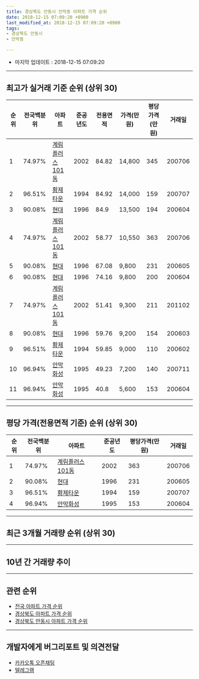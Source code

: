 ```yaml
---
title: 경상북도 안동시 안막동 아파트 가격 순위
date: 2018-12-15 07:09:20 +0900
last_modified_at: 2018-12-15 07:09:20 +0900
tags:
- 경상북도 안동시
- 안막동

---
```


* 마지막 업데이트 : 2018-12-15 07:09:20

---

## 최고가 실거래 기준 순위 (상위 30)


|순위|전국백분위|아파트|준공년도|전용면적|가격(만원)|평당가격(만원)|거래일|
|---|---|---|---|---|---|---|---|
|1|74.97%|[계림플러스101동](https://search.naver.com/search.naver?query=%EA%B2%BD%EC%83%81%EB%B6%81%EB%8F%84+%EC%95%88%EB%8F%99%EC%8B%9C+%EC%95%88%EB%A7%89%EB%8F%99+%EA%B3%84%EB%A6%BC%ED%94%8C%EB%9F%AC%EC%8A%A4101%EB%8F%99)|2002|84.82|14,800|345|200706|
|2|96.51%|[황제타운](https://search.naver.com/search.naver?query=%EA%B2%BD%EC%83%81%EB%B6%81%EB%8F%84+%EC%95%88%EB%8F%99%EC%8B%9C+%EC%95%88%EB%A7%89%EB%8F%99+%ED%99%A9%EC%A0%9C%ED%83%80%EC%9A%B4)|1994|84.92|14,000|159|200707|
|3|90.08%|[현대](https://search.naver.com/search.naver?query=%EA%B2%BD%EC%83%81%EB%B6%81%EB%8F%84+%EC%95%88%EB%8F%99%EC%8B%9C+%EC%95%88%EB%A7%89%EB%8F%99+%ED%98%84%EB%8C%80)|1996|84.9|13,500|194|200604|
|4|74.97%|[계림플러스101동](https://search.naver.com/search.naver?query=%EA%B2%BD%EC%83%81%EB%B6%81%EB%8F%84+%EC%95%88%EB%8F%99%EC%8B%9C+%EC%95%88%EB%A7%89%EB%8F%99+%EA%B3%84%EB%A6%BC%ED%94%8C%EB%9F%AC%EC%8A%A4101%EB%8F%99)|2002|58.77|10,550|363|200706|
|5|90.08%|[현대](https://search.naver.com/search.naver?query=%EA%B2%BD%EC%83%81%EB%B6%81%EB%8F%84+%EC%95%88%EB%8F%99%EC%8B%9C+%EC%95%88%EB%A7%89%EB%8F%99+%ED%98%84%EB%8C%80)|1996|67.08|9,800|231|200605|
|6|90.08%|[현대](https://search.naver.com/search.naver?query=%EA%B2%BD%EC%83%81%EB%B6%81%EB%8F%84+%EC%95%88%EB%8F%99%EC%8B%9C+%EC%95%88%EB%A7%89%EB%8F%99+%ED%98%84%EB%8C%80)|1996|74.16|9,800|200|200604|
|7|74.97%|[계림플러스101동](https://search.naver.com/search.naver?query=%EA%B2%BD%EC%83%81%EB%B6%81%EB%8F%84+%EC%95%88%EB%8F%99%EC%8B%9C+%EC%95%88%EB%A7%89%EB%8F%99+%EA%B3%84%EB%A6%BC%ED%94%8C%EB%9F%AC%EC%8A%A4101%EB%8F%99)|2002|51.41|9,300|211|201102|
|8|90.08%|[현대](https://search.naver.com/search.naver?query=%EA%B2%BD%EC%83%81%EB%B6%81%EB%8F%84+%EC%95%88%EB%8F%99%EC%8B%9C+%EC%95%88%EB%A7%89%EB%8F%99+%ED%98%84%EB%8C%80)|1996|59.76|9,200|154|200603|
|9|96.51%|[황제타운](https://search.naver.com/search.naver?query=%EA%B2%BD%EC%83%81%EB%B6%81%EB%8F%84+%EC%95%88%EB%8F%99%EC%8B%9C+%EC%95%88%EB%A7%89%EB%8F%99+%ED%99%A9%EC%A0%9C%ED%83%80%EC%9A%B4)|1994|59.85|9,000|110|200602|
|10|96.94%|[안막화성](https://search.naver.com/search.naver?query=%EA%B2%BD%EC%83%81%EB%B6%81%EB%8F%84+%EC%95%88%EB%8F%99%EC%8B%9C+%EC%95%88%EB%A7%89%EB%8F%99+%EC%95%88%EB%A7%89%ED%99%94%EC%84%B1)|1995|49.23|7,200|140|200711|
|11|96.94%|[안막화성](https://search.naver.com/search.naver?query=%EA%B2%BD%EC%83%81%EB%B6%81%EB%8F%84+%EC%95%88%EB%8F%99%EC%8B%9C+%EC%95%88%EB%A7%89%EB%8F%99+%EC%95%88%EB%A7%89%ED%99%94%EC%84%B1)|1995|40.8|5,600|153|200604|


---

## 평당 가격(전용면적 기준) 순위 (상위 30)


|순위|전국백분위|아파트|준공년도|평당가격(만원)|거래일|
|---|---|---|---|---|---|
|1|74.97%|[계림플러스101동](https://search.naver.com/search.naver?query=%EA%B2%BD%EC%83%81%EB%B6%81%EB%8F%84+%EC%95%88%EB%8F%99%EC%8B%9C+%EC%95%88%EB%A7%89%EB%8F%99+%EA%B3%84%EB%A6%BC%ED%94%8C%EB%9F%AC%EC%8A%A4101%EB%8F%99)|2002|363|200706|
|2|90.08%|[현대](https://search.naver.com/search.naver?query=%EA%B2%BD%EC%83%81%EB%B6%81%EB%8F%84+%EC%95%88%EB%8F%99%EC%8B%9C+%EC%95%88%EB%A7%89%EB%8F%99+%ED%98%84%EB%8C%80)|1996|231|200605|
|3|96.51%|[황제타운](https://search.naver.com/search.naver?query=%EA%B2%BD%EC%83%81%EB%B6%81%EB%8F%84+%EC%95%88%EB%8F%99%EC%8B%9C+%EC%95%88%EB%A7%89%EB%8F%99+%ED%99%A9%EC%A0%9C%ED%83%80%EC%9A%B4)|1994|159|200707|
|4|96.94%|[안막화성](https://search.naver.com/search.naver?query=%EA%B2%BD%EC%83%81%EB%B6%81%EB%8F%84+%EC%95%88%EB%8F%99%EC%8B%9C+%EC%95%88%EB%A7%89%EB%8F%99+%EC%95%88%EB%A7%89%ED%99%94%EC%84%B1)|1995|153|200604|


---

## 최근 3개월 거래량 순위 (상위 30)


<div style="width:100%;">
    <canvas id="deal_count_ranking" height="250"></canvas>
</div>


<script>
new Chart(document.getElementById("deal_count_ranking"), {
    type: 'horizontalBar',
    data: {
        labels: ['안막화성', '계림플러스101동'],
        datasets: [{
            label: '실거래 수',
            data: [3, 2],
            borderColor: "rgba(255, 0, 128, 1)",
            backgroundColor: "rgba(255, 0, 128, 0.5)",
            fill: false,
        }]
    },
    options: {
        responsive: true,
        title: {
            display: true,
            text: '최근 3개월 거래량 순위'
        },
        tooltips: {
            mode: 'index',
            intersect: false,
            callbacks: {
                title: function(tooltipItems, data) {
                    return "실거래 수:";
                },
                label: function(tooltipItem, data) {
                    return data.labels[tooltipItem.index] + ": " + tooltipItem.xLabel;
                }
            }
        },
        hover: {
            mode: 'nearest',
            intersect: true
        },
        scales: {
            xAxes: [{
                display: true,
                scaleLabel: {
                    display: true,
                    labelString: '실거래 수'
                },
                ticks: {
                    suggestedMin: 0,
                }
            }],
            yAxes: [{
                display: true,
                ticks: {
                    autoSkip: false,
                    callback: function(value, index, values) {
                        if (value.length > 15)
                            return value.substr(0, 13) + "...";
                        else
                            return value;
                    }
                },
                scaleLabel: {
                    display: false,
                }
            }]
        }
    }
});

</script>


---

## 10년 간 거래량 추이


<div style="width:100%;">
    <canvas id="deal_progress" height="250"></canvas>
</div>

<script>
new Chart(document.getElementById("deal_progress"), {
    type: 'line',
    data: {
        labels: ['200812','200901','200902','200903','200904','200905','200906','200907','200908','200909','200910','200911','200912','201001','201002','201003','201004','201005','201006','201007','201008','201009','201010','201011','201012','201101','201102','201103','201104','201105','201106','201107','201108','201109','201110','201111','201112','201201','201202','201203','201204','201205','201206','201207','201208','201209','201210','201211','201212','201301','201302','201303','201304','201305','201306','201307','201308','201309','201310','201311','201312','201401','201402','201403','201404','201405','201406','201407','201408','201409','201410','201411','201412','201501','201502','201503','201504','201505','201506','201507','201508','201509','201510','201511','201512','201601','201602','201603','201604','201605','201606','201607','201608','201609','201610','201611','201612','201701','201702','201703','201704','201705','201706','201707','201708','201709','201710','201711','201712','201801','201802','201803','201804','201805','201806','201807','201808','201809','201810','201811','201812'],
        datasets: [{
            label: '실거래 수',
            pointRadius: 1,
            data: [1, 2, 4, 7, 4, 3, 4, 3, 3, 4, 2, 6, 5, 11, 10, 2, 6, 7, 3, 4, 6, 4, 5, 5, 4, 1, 5, 9, 4, 4, 5, 3, 10, 4, 10, 8, 7, 2, 2, 9, 9, 6, 5, 10, 5, 9, 8, 8, 4, 6, 5, 12, 1, 2, 3, 1, 4, 3, 5, 5, 8, 5, 3, 6, 5, 5, 3, 2, 5, 2, 4, 1, 8, 4, 1, 9, 5, 14, 6, 2, 5, 4, 7, 2, 4, 6, 5, 9, 6, 4, 5, 3, 1, 4, 2, 3, 4, 4, 2, 3, 3, 5, 7, 6, 4, 5, 6, 2, 6, 3, 1, 1, 3, 5, 2, 2, 3, 3, 2, 3, 0],
            borderColor: "rgba(255, 201, 14, 1)",
            backgroundColor: "rgba(255, 201, 14, 0.5)",
            fill: true,
        }]
    },
    options: {
        responsive: true,
        title: {
            display: true,
            text: '10년간 거래량 추이'
        },
        tooltips: {
            mode: 'index',
            intersect: false,
        },
        hover: {
            mode: 'nearest',
            intersect: true
        },
        scales: {
            xAxes: [{
                display: true,
                scaleLabel: {
                    display: true,
                    labelString: '년/월'
                }
            }],
            yAxes: [{
                display: true,
                ticks: {
                    suggestedMin: 0,
                },
                scaleLabel: {
                    display: true,
                    labelString: '실거래 수'
                }
            }]
        }
    }
});

</script>


---

## 관련 순위

- [전국 아파트 가격 순위](https://inasie.github.io/apt-ranking/전국)
- [경상북도 아파트 가격 순위](https://inasie.github.io/apt-ranking/경상북도)
- [경상북도 안동시 아파트 가격 순위](https://inasie.github.io/apt-ranking/경상북도-안동시)


---

## 개발자에게 버그리포트 및 의견전달

- [카카오톡 오픈채팅](https://open.kakao.com/o/gLJUAP4)
- [텔레그램](https://t.me/inasie)

